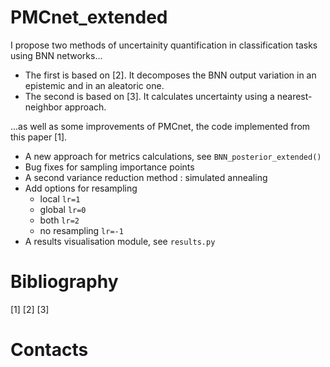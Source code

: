 # PMCnet_extended
I propose two methods of uncertainity quantification in classification tasks using BNN networks...
* The first is based on [2]. It decomposes the BNN output variation in an epistemic and in an aleatoric one.
* The second is based on [3]. It calculates uncertainty using a nearest-neighbor approach.

...as well as some improvements of PMCnet, the code implemented from this paper [1]. 
* A new approach for metrics calculations, see `BNN_posterior_extended()` 
* Bug fixes for sampling importance points
* A second variance reduction method : simulated annealing
* Add options for resampling
  * local `lr=1`
  * global `lr=0`
  * both `lr=2`
  * no resampling `lr=-1`
* A results visualisation module, see `results.py`



# Bibliography 
[1]
[2]
[3]
# Contacts
